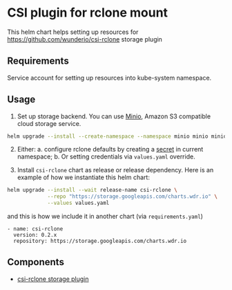 # CSI plugin for rclone mount

This helm chart helps setting up resources for https://github.com/wunderio/csi-rclone storage plugin

## Requirements

Service account for setting up resources into kube-system namespace. 

## Usage

1. Set up storage backend. You can use [Minio](https://min.io/), Amazon S3 compatible cloud storage service.
```bash
helm upgrade --install --create-namespace --namespace minio minio minio/minio --version 6.0.5 --set resources.requests.memory=512Mi --set secretKey=wJalrXUtnFEMI/K7MDENG/bPxRfiCYEXAMPLEKEY --set accessKey=AKIAIOSFODNN7EXAMPLE
```

2. Either:
 a. configure rclone defaults by creating a [secret](https://github.com/wunderio/csi-rclone/blob/master/example/kubernetes/rclone-secret-example.yaml) in current namespace; 
 b. Or setting credentials via `values.yaml` override.

3. Install `csi-rclone` chart as release or release dependency.
Here is an example of how we instantiate this helm chart: 

```bash
helm upgrade --install --wait release-name csi-rclone \
             --repo "https://storage.googleapis.com/charts.wdr.io" \
             --values values.yaml            
```

and this is how we include it in another chart (via `requirements.yaml`)
```
- name: csi-rclone
  version: 0.2.x
  repository: https://storage.googleapis.com/charts.wdr.io
```

## Components

- [csi-rclone storage plugin](https://github.com/wunderio/csi-rclone)
